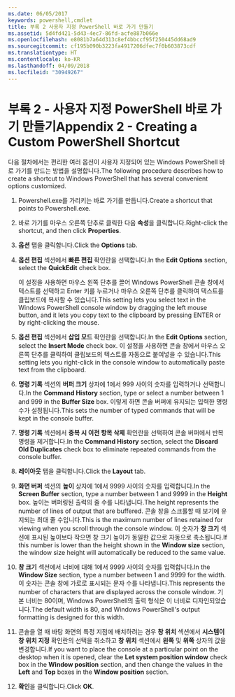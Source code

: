 ```yaml
---
ms.date: 06/05/2017
keywords: powershell,cmdlet
title: 부록 2 사용자 지정 PowerShell 바로 가기 만들기
ms.assetid: 5d4fd421-5d43-4ec7-86fd-acfe887b066e
ms.openlocfilehash: e8081b7a64d313c8ef4bbccf95f250445dd68ad9
ms.sourcegitcommit: cf195b090b3223fa4917206dfec7f0b603873cdf
ms.translationtype: HT
ms.contentlocale: ko-KR
ms.lasthandoff: 04/09/2018
ms.locfileid: "30949267"
---
```

# <a name="appendix-2---creating-a-custom-powershell-shortcut"></a><span data-ttu-id="c505e-103">부록 2 - 사용자 지정 PowerShell 바로 가기 만들기</span><span class="sxs-lookup"><span data-stu-id="c505e-103">Appendix 2 - Creating a Custom PowerShell Shortcut</span></span>

<span data-ttu-id="c505e-104">다음 절차에서는 편리한 여러 옵션이 사용자 지정되어 있는 Windows PowerShell 바로 가기를 만드는 방법을 설명합니다.</span><span class="sxs-lookup"><span data-stu-id="c505e-104">The following procedure describes how to create a shortcut to Windows PowerShell that has several convenient options customized.</span></span>

1. <span data-ttu-id="c505e-105">Powershell.exe를 가리키는 바로 가기를 만듭니다.</span><span class="sxs-lookup"><span data-stu-id="c505e-105">Create a shortcut that points to Powershell.exe.</span></span>

2. <span data-ttu-id="c505e-106">바로 가기를 마우스 오른쪽 단추로 클릭한 다음 **속성**을 클릭합니다.</span><span class="sxs-lookup"><span data-stu-id="c505e-106">Right-click the shortcut, and then click **Properties**.</span></span>

3. <span data-ttu-id="c505e-107">**옵션** 탭을 클릭합니다.</span><span class="sxs-lookup"><span data-stu-id="c505e-107">Click the **Options** tab.</span></span>

4. <span data-ttu-id="c505e-108">**옵션 편집** 섹션에서 **빠른 편집** 확인란을 선택합니다.</span><span class="sxs-lookup"><span data-stu-id="c505e-108">In the **Edit Options** section, select the **QuickEdit** check box.</span></span>

    <span data-ttu-id="c505e-109">이 설정을 사용하면 마우스 왼쪽 단추를 끌어 Windows PowerShell 콘솔 창에서 텍스트를 선택하고 Enter 키를 누르거나 마우스 오른쪽 단추를 클릭하여 텍스트를 클립보드에 복사할 수 있습니다.</span><span class="sxs-lookup"><span data-stu-id="c505e-109">This setting lets you select text in the Windows PowerShell console window by dragging the left mouse button, and it lets you copy text to the clipboard by pressing ENTER or by right-clicking the mouse.</span></span>

5. <span data-ttu-id="c505e-110">**옵션 편집** 섹션에서 **삽입 모드** 확인란을 선택합니다.</span><span class="sxs-lookup"><span data-stu-id="c505e-110">In the **Edit Options** section, select the **Insert Mode** check box.</span></span> <span data-ttu-id="c505e-111">이 설정을 사용하면 콘솔 창에서 마우스 오른쪽 단추를 클릭하여 클립보드의 텍스트를 자동으로 붙여넣을 수 있습니다.</span><span class="sxs-lookup"><span data-stu-id="c505e-111">This setting lets you right-click in the console window to automatically paste text from the clipboard.</span></span>

6. <span data-ttu-id="c505e-112">**명령 기록** 섹션의 **버퍼 크기** 상자에 1에서 999 사이의 숫자를 입력하거나 선택합니다.</span><span class="sxs-lookup"><span data-stu-id="c505e-112">In the **Command History** section, type or select a number between 1 and 999 in the **Buffer Size** box.</span></span> <span data-ttu-id="c505e-113">이렇게 하면 콘솔 버퍼에 유지되는 입력한 명령 수가 설정됩니다.</span><span class="sxs-lookup"><span data-stu-id="c505e-113">This sets the number of typed commands that will be kept in the console buffer.</span></span>

7. <span data-ttu-id="c505e-114">**명령 기록** 섹션에서 **중복 시 이전 항목 삭제** 확인란을 선택하여 콘솔 버퍼에서 반복 명령을 제거합니다.</span><span class="sxs-lookup"><span data-stu-id="c505e-114">In the **Command History** section, select the **Discard Old Duplicates** check box to eliminate repeated commands from the console buffer.</span></span>

8. <span data-ttu-id="c505e-115">**레이아웃** 탭을 클릭합니다.</span><span class="sxs-lookup"><span data-stu-id="c505e-115">Click the **Layout** tab.</span></span>

9. <span data-ttu-id="c505e-116">**화면 버퍼** 섹션의 **높이** 상자에 1에서 9999 사이의 숫자를 입력합니다.</span><span class="sxs-lookup"><span data-stu-id="c505e-116">In the **Screen Buffer** section, type a number between 1 and 9999 in the **Height** box.</span></span> <span data-ttu-id="c505e-117">높이는 버퍼링된 출력의 줄 수를 나타냅니다.</span><span class="sxs-lookup"><span data-stu-id="c505e-117">The height represents the number of lines of output that are buffered.</span></span> <span data-ttu-id="c505e-118">콘솔 창을 스크롤할 때 보기에 유지되는 최대 줄 수입니다.</span><span class="sxs-lookup"><span data-stu-id="c505e-118">This is the maximum number of lines retained for viewing when you scroll through the console window.</span></span> <span data-ttu-id="c505e-119">이 숫자가 **창 크기** 섹션에 표시된 높이보다 작으면 창 크기 높이가 동일한 값으로 자동으로 축소됩니다.</span><span class="sxs-lookup"><span data-stu-id="c505e-119">If this number is lower than the height shown in the **Window size** section, the window size height will automatically be reduced to the same value.</span></span>

10. <span data-ttu-id="c505e-120">**창 크기** 섹션에서 너비에 대해 1에서 9999 사이의 숫자를 입력합니다.</span><span class="sxs-lookup"><span data-stu-id="c505e-120">In the **Window Size** section, type a number between 1 and 9999 for the width.</span></span> <span data-ttu-id="c505e-121">이 숫자는 콘솔 창에 가로로 표시되는 문자 수를 나타냅니다.</span><span class="sxs-lookup"><span data-stu-id="c505e-121">This represents the number of characters that are displayed across the console window.</span></span> <span data-ttu-id="c505e-122">기본 너비는 80이며, Windows PowerShell의 출력 형식은 이 너비로 디자인되었습니다.</span><span class="sxs-lookup"><span data-stu-id="c505e-122">The default width is 80, and Windows PowerShell's output formatting is designed for this width.</span></span>

11. <span data-ttu-id="c505e-123">콘솔을 열 때 바탕 화면의 특정 지점에 배치하려는 경우 **창 위치** 섹션에서 **시스템이 창 위치 지정** 확인란의 선택을 취소하고 **창 위치** 섹션에서 **왼쪽** 및 **위쪽** 상자의 값을 변경합니다.</span><span class="sxs-lookup"><span data-stu-id="c505e-123">If you want to place the console at a particular point on the desktop when it is opened, clear the **Let system position window** check box in the **Window position** section, and then change the values in the **Left** and **Top** boxes in the **Window position** section.</span></span>

12. <span data-ttu-id="c505e-124">**확인**을 클릭합니다.</span><span class="sxs-lookup"><span data-stu-id="c505e-124">Click **OK**.</span></span>